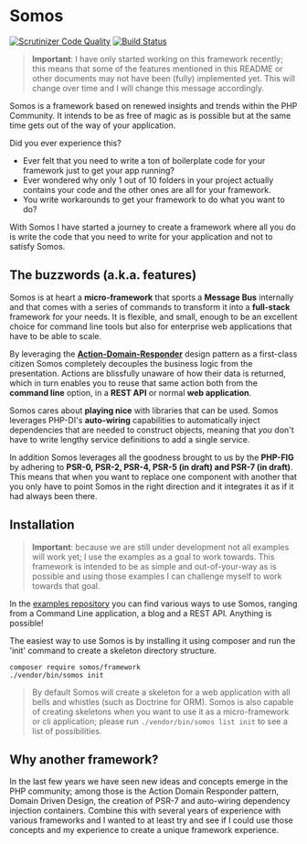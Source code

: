 Somos
=====

[![Scrutinizer Code Quality](https://scrutinizer-ci.com/g/somos/framework/badges/quality-score.png?b=master)](https://scrutinizer-ci.com/g/somos/framework/?branch=master)
[![Build Status](https://travis-ci.org/somos/framework.svg)](https://travis-ci.org/somos/framework)

> **Important**: I have only started working on this framework recently; this means that some of the features mentioned
> in this README or other documents may not have been (fully) implemented yet. This will change over time and I will
> change this message accordingly.

Somos is a framework based on renewed insights and trends within the PHP Community. It intends to be as free of magic
as is possible but at the same time gets out of the way of your application.

Did you ever experience this?

* Ever felt that you need to write a ton of boilerplate code for your framework just to get your app running?
* Ever wondered why only 1 out of 10 folders in your project actually contains your code and the other ones are all for 
  your framework.
* You write workarounds to get your framework to do what you want to do?

With Somos I have started a journey to create a framework where all you do is write the code that you need to write for
your application and not to satisfy Somos.

The buzzwords (a.k.a. features)
-------------------------------

Somos is at heart a **micro-framework** that sports a **Message Bus** internally and that comes with a series of 
commands to transform it into a **full-stack** framework for your needs. It is flexible, and small, enough to be an 
excellent choice for command line tools but also for enterprise web applications that have to be able to scale.

By leveraging the **[Action-Domain-Responder](https://github.com/pmjones/adr)** design pattern as a first-class citizen 
Somos completely decouples the business logic from the presentation. Actions are blissfully unaware of how their data 
is returned, which in turn enables you to reuse that same action both from the **command line** option, in a 
**REST API** or normal **web application**.

Somos cares about **playing nice** with libraries that can be used. Somos leverages PHP-DI's **auto-wiring** 
capabilities to automatically inject dependencies that are needed to construct objects, meaning that _you_ don't have 
to write lengthy service definitions to add a single service.

In addition Somos leverages all the goodness brought to us by the **PHP-FIG** by adhering to **PSR-0, PSR-2, PSR-4, 
PSR-5 (in draft) and PSR-7 (in draft)**. This means that when you want to replace one component with another that you
only have to point Somos in the right direction and it integrates it as if it had always been there.

Installation
------------

> **Important**: because we are still under development not all examples will work yet; I use the examples as a goal
> to work towards. This framework is intended to be as simple and out-of-your-way as is possible and using those
> examples I can challenge myself to work towards that goal.

In the [examples repository](http://github.com/somos/examples) you can find various ways to use Somos, ranging from a
Command Line application, a blog and a REST API. Anything is possible!

The easiest way to use Somos is by installing it using composer and run the 'init' command to create a skeleton 
directory structure.

    composer require somos/framework
    ./vendor/bin/somos init
    
> By default Somos will create a skeleton for a web application with all bells and whistles (such as Doctrine for ORM).
> Somos is also capable of creating skeletons when you want to use it as a micro-framework or cli application; please
> run `./vendor/bin/somos list init` to see a list of possibilities.

Why another framework?
----------------------

In the last few years we have seen new ideas and concepts emerge in the PHP community; among those is the Action
Domain Responder pattern, Domain Driven Design, the creation of PSR-7 and auto-wiring dependency injection containers. 
Combine this with several years of experience with various frameworks and I wanted to at least try and see if I could 
use those concepts and my experience to create a unique framework experience.
